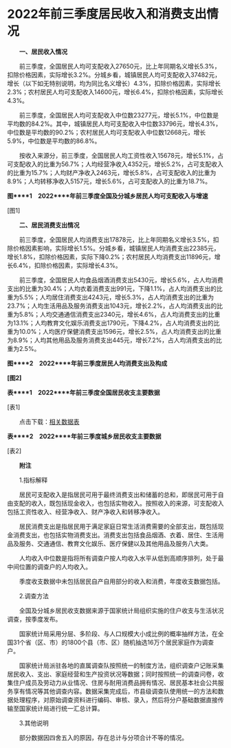 # 2022年前三季度居民收入和消费支出情况

　　**一、居民收入情况**

　　前三季度，全国居民人均可支配收入27650元，比上年同期名义增长5.3%，扣除价格因素，实际增长3.2%。分城乡看，城镇居民人均可支配收入37482元，增长（以下如无特别说明，均为同比名义增长）4.3%，扣除价格因素，实际增长2.3%；农村居民人均可支配收入14600元，增长6.4%，扣除价格因素，实际增长4.3%。

　　前三季度，全国居民人均可支配收入中位数23277元，增长5.1%，中位数是平均数的84.2%。其中，城镇居民人均可支配收入中位数33796元，增长4.3%，中位数是平均数的90.2%；农村居民人均可支配收入中位数12668元，增长5.9%，中位数是平均数的86.8%。

　　按收入来源分，前三季度，全国居民人均工资性收入15678元，增长5.1%，占可支配收入的比重为56.7%；人均经营净收入4352元，增长5.2%，占可支配收入的比重为15.7%；人均财产净收入2463元，增长5.8%，占可支配收入的比重为8.9%；人均转移净收入5157元，增长5.6%，占可支配收入的比重为18.7%。

**图****1**　**2022****年前三季度全国及分城乡居民人均可支配收入与增速**

\[图1\]

　　**二、居民消费支出情况**

　　前三季度，全国居民人均消费支出17878元，比上年同期名义增长3.5%，扣除价格因素影响，实际增长1.5%。分城乡看，城镇居民人均消费支出22385元，增长1.8%，扣除价格因素，实际下降0.2%；农村居民人均消费支出11896元，增长6.4%，扣除价格因素，实际增长4.3%。

　　前三季度，全国居民人均食品烟酒消费支出5430元，增长5.6%，占人均消费支出的比重为30.4%；人均衣着消费支出991元，下降1.1%，占人均消费支出的比重为5.5%；人均居住消费支出4243元，增长5.3%，占人均消费支出的比重为23.7%；人均生活用品及服务消费支出1043元，增长2.2%，占人均消费支出的比重为5.8%；人均交通通信消费支出2340元，增长4.6%，占人均消费支出的比重为13.1%；人均教育文化娱乐消费支出1790元，下降4.2%，占人均消费支出的比重为10.0%；人均医疗保健消费支出1596元，增长2.5%，占人均消费支出的比重为8.9%；人均其他用品及服务消费支出445元，增长7.2%，占人均消费支出的比重为2.5%。

**图****2**　**2022****年前三季度居民人均消费支出及构成**

**\[图2\]**

**表****1**　**2022****年前三季度全国居民收支主要数据**

\[表1\]

　　点击下载：[相关数据表](http://www.stats.gov.cn/sj/zxfb/202302/W020230203610150787888.xls) 

**表****2**　**2022****年前三季度城乡居民收支主要数据**

\[表2\]

　　**附注**

　　1.指标解释

　　居民可支配收入是指居民可用于最终消费支出和储蓄的总和，即居民可用于自由支配的收入，既包括现金收入，也包括实物收入。按照收入的来源，可支配收入包括工资性收入、经营净收入、财产净收入和转移净收入。

　　居民消费支出是指居民用于满足家庭日常生活消费需要的全部支出，既包括现金消费支出，也包括实物消费支出。消费支出包括食品烟酒、衣着、居住、生活用品及服务、交通通信、教育文化娱乐、医疗保健以及其他用品及服务八大类。

　　人均收入中位数是指将所有调查户按人均收入水平从低到高顺序排列，处于最中间位置的调查户的人均收入。

　　季度收支数据中未包括居民自产自用部分的收入和消费，年度收支数据包括。

　　2.调查方法

　　全国及分城乡居民收支数据来源于国家统计局组织实施的住户收支与生活状况调查，按季度发布。

　　国家统计局采用分层、多阶段、与人口规模大小成比例的概率抽样方法，在全国31个省（区、市）的1800个县（市、区）随机抽选16万个居民家庭作为调查户。

　　国家统计局派驻各地的直属调查队按照统一的制度方法，组织调查户记账采集居民收入、支出、家庭经营和生产投资状况等数据；同时按照统一的调查问卷，收集住户成员及劳动力从业情况、住房与耐用消费品拥有情况、居民基本社会公共服务享有情况等其他调查内容。数据采集完成后，市县级调查队使用统一的方法和数据处理程序，对原始调查资料进行编码、审核、录入，然后将分户基础数据直接传输至国家统计局进行统一汇总计算。

　　3.其他说明

　　部分数据因四舍五入的原因，存在总计与分项合计不等的情况。